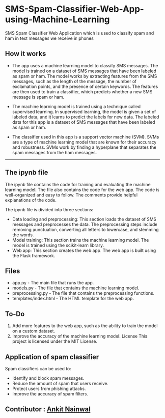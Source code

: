 # SMS-Spam-Classifier-Web-App-using-Machine-Learning
SMS Spam Classifier Web Application which is used to classify spam and ham in text messages we receive in phones


## How it works
- The app uses a machine learning model to classify SMS messages. The model is trained on a dataset of SMS messages that have been labeled as spam or ham. The model works by extracting features from the SMS messages, such as the length of the message, the number of exclamation points, and the presence of certain keywords. The features are then used to train a classifier, which predicts whether a new SMS message is spam or ham.

- The machine learning model is trained using a technique called supervised learning. In supervised learning, the model is given a set of labeled data, and it learns to predict the labels for new data. The labeled data for this app is a dataset of SMS messages that have been labeled as spam or ham.

- The classifier used in this app is a support vector machine (SVM). SVMs are a type of machine learning model that are known for their accuracy and robustness. SVMs work by finding a hyperplane that separates the spam messages from the ham messages.

<hr>

## The ipynb file
The ipynb file contains the code for training and evaluating the machine learning model. The file also contains the code for the web app. The code is well-organized and easy to follow. The comments provide helpful explanations of the code.

The ipynb file is divided into three sections:

* Data loading and preprocessing: This section loads the dataset of SMS messages and preprocesses the data. The preprocessing steps include removing punctuation, converting all letters to lowercase, and stemming the words.
* Model training: This section trains the machine learning model. The model is trained using the scikit-learn library.
* Web app: This section creates the web app. The web app is built using the Flask framework.


## Files
- app.py - The main file that runs the app.
- models.py - The file that contains the machine learning model.
- preprocessing.py - The file that contains the preprocessing functions.
- templates/index.html - The HTML template for the web app.

## To-Do
1. Add more features to the web app, such as the ability to train the model on a custom dataset.
2. Improve the accuracy of the machine learning model.
License
This project is licensed under the MIT License.


## Application of spam classifier

Spam classifiers can be used to:

* Identify and block spam messages.
* Reduce the amount of spam that users receive.
* Protect users from phishing attacks.
* Improve the accuracy of spam filters.


## Contributor : [Ankit Nainwal](https://github.com/nano-bot01) 
